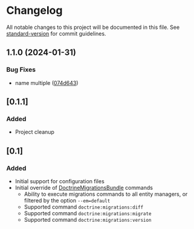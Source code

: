 # Changelog

All notable changes to this project will be documented in this file. See [standard-version](https://github.com/conventional-changelog/standard-version) for commit guidelines.

## 1.1.0 (2024-01-31)


### Bug Fixes

* name multiple ([074d643](https://github.com/K3Progetti/multiple-database/commit/074d643c318b8f2e645150924a7564891ef613dd))

## [0.1.1]
### Added
- Project cleanup

## [0.1]
### Added
- Initial support for configuration files
- Initial override of [DoctrineMigrationsBundle](https://github.com/doctrine/DoctrineMigrationsBundle) commands
  - Ability to execute migrations commands to all entity managers, or filtered by the option `--em=default`
  - Supported command `doctrine:migrations:diff`
  - Supported command `doctrine:migrations:migrate`
  - Supported command `doctrine:migrations:version`